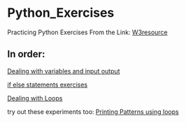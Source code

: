 # Python_Exercises
Practicing Python Exercises From the Link: [W3resource](https://www.w3resource.com/python-exercises/python-basic-exercises.php)

## In order:
[Dealing with variables and input output](https://github.com/habibanalytics/Python_Exercises/blob/master/Variables_and_I_O.ipynb)

[if else statements exercises](https://github.com/habibanalytics/Python_Exercises/blob/master/If%20Else.ipynb)

[Dealing with Loops](https://github.com/habibanalytics/Python_Exercises/blob/master/Loops.ipynb)

try out these experiments too:
[Printing Patterns using loops](https://github.com/habibanalytics/Python_Exercises/blob/master/Patterns/README.md)


